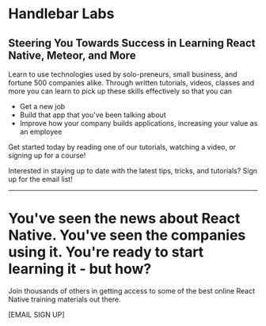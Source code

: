 # Handlebar Labs
## Steering You Towards Success in Learning React Native, Meteor, and More

Learn to use technologies used by solo-preneurs, small business, and fortune 500 companies alike. Through written tutorials, videos, classes and more you can learn to pick up these skills effectively so that you can

- Get a new job
- Build that app that you've been talking about
- Improve how your company builds applications, increasing your value as an employee

Get started today by reading one of our tutorials, watching a video, or signing up for a course!

Interested in staying up to date with the latest tips, tricks, and tutorials? Sign up for the email list!

---

# You've seen the news about React Native. You've seen the companies using it. You're ready to start learning it - but how?

Join thousands of others in getting access to some of the best online React Native training materials out there.

[EMAIL SIGN UP]
